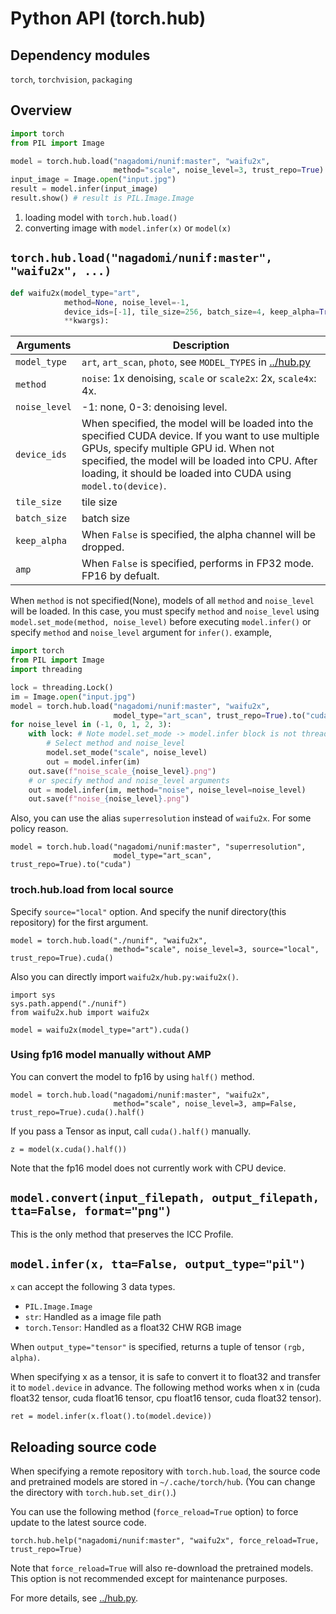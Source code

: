 # Python API (torch.hub)

## Dependency modules

`torch`, `torchvision`, `packaging`

## Overview

```python
import torch
from PIL import Image

model = torch.hub.load("nagadomi/nunif:master", "waifu2x",
                       method="scale", noise_level=3, trust_repo=True).to("cuda")
input_image = Image.open("input.jpg")
result = model.infer(input_image)
result.show() # result is PIL.Image.Image
```

1. loading model with `torch.hub.load()`
2. converting image with `model.infer(x)` or `model(x)`

## `torch.hub.load("nagadomi/nunif:master", "waifu2x", ...)`

```python
def waifu2x(model_type="art",
            method=None, noise_level=-1,
            device_ids=[-1], tile_size=256, batch_size=4, keep_alpha=True, amp=True,
            **kwargs):
```

| Arguments    | Description
|--------------|---------------
| `model_type` | `art`, `art_scan`, `photo`, see `MODEL_TYPES` in [../hub.py](../hub.py)
| `method`     | `noise`: 1x denoising, `scale` or `scale2x`: 2x, `scale4x`: 4x.
| `noise_level`| -1: none, 0-3: denoising level.
| `device_ids` | When specified, the model will be loaded into the specified CUDA device. If you want to use multiple GPUs, specify multiple GPU id. When not specified, the model will be loaded into CPU. After loading, it should be loaded into CUDA using `model.to(device)`.
| `tile_size`    | tile size
| `batch_size`   | batch size
| `keep_alpha`   | When `False` is specified, the alpha channel will be dropped.
| `amp`          | When `False` is specified, performs in FP32 mode. FP16 by defualt.

When `method` is not specified(None), models of all `method` and `noise_level` will be loaded.
In this case, you must specify `method` and `noise_level` using `model.set_mode(method, noise_level)` before executing `model.infer()` or specify `method` and `noise_level` argument for `infer()`.
example,
```python
import torch
from PIL import Image
import threading

lock = threading.Lock()
im = Image.open("input.jpg")
model = torch.hub.load("nagadomi/nunif:master", "waifu2x",
                       model_type="art_scan", trust_repo=True).to("cuda")
for noise_level in (-1, 0, 1, 2, 3):
    with lock: # Note model.set_mode -> model.infer block is not thread-safe
        # Select method and noise_level
        model.set_mode("scale", noise_level)
        out = model.infer(im)
    out.save(f"noise_scale_{noise_level}.png")
    # or specify method and noise_level arguments
    out = model.infer(im, method="noise", noise_level=noise_level)
    out.save(f"noise_{noise_level}.png")
```

Also, you can use the alias `superresolution` instead of `waifu2x`. For some policy reason.
```
model = torch.hub.load("nagadomi/nunif:master", "superresolution",
                       model_type="art_scan", trust_repo=True).to("cuda")
```

### troch.hub.load from local source

Specify `source="local"` option. And specify the nunif directory(this repository) for the first argument.
```
model = torch.hub.load("./nunif", "waifu2x",
                       method="scale", noise_level=3, source="local", trust_repo=True).cuda()
```

Also you can directly import `waifu2x/hub.py:waifu2x()`.
```
import sys
sys.path.append("./nunif")
from waifu2x.hub import waifu2x

model = waifu2x(model_type="art").cuda()
```

### Using fp16 model manually without AMP

You can convert the model to fp16 by using `half()` method.

```
model = torch.hub.load("nagadomi/nunif:master", "waifu2x",
                       method="scale", noise_level=3, amp=False, trust_repo=True).cuda().half()
```

If you pass a Tensor as input, call `cuda().half()` manually.
```
z = model(x.cuda().half())
```
Note that the fp16 model does not currently work with CPU device.

## `model.convert(input_filepath, output_filepath, tta=False, format="png")`

This is the only method that preserves the ICC Profile.

## `model.infer(x, tta=False, output_type="pil")`

`x` can accept the following 3 data types.
- `PIL.Image.Image`
- `str`: Handled as a image file path
- `torch.Tensor`: Handled as a float32 CHW RGB image

When `output_type="tensor"` is specified, returns a tuple of tensor `(rgb, alpha)`.

When specifying x as a tensor, it is safe to convert it to float32 and transfer it to `model.device` in advance.
The following method works when x in (cuda float32 tensor, cuda float16 tensor, cpu float16 tensor, cuda float32 tensor).

```
ret = model.infer(x.float().to(model.device))
```

## Reloading source code

When specifying a remote repository with `torch.hub.load`, the source code and pretrained models are stored in `~/.cache/torch/hub`.
(You can change the directory with `torch.hub.set_dir()`.)

You can use the following method (`force_reload=True` option) to force update to the latest source code.
```
torch.hub.help("nagadomi/nunif:master", "waifu2x", force_reload=True, trust_repo=True)
```
Note that `force_reload=True` will also re-download the pretrained models. This option is not recommended except for maintenance purposes.


For more details, see [../hub.py](../hub.py).
